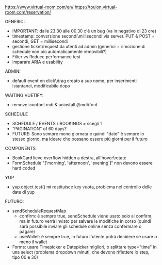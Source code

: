 https://www.virtual-room.com/en/
https://toulon.virtual-room.com/reservation/


GENERIC: 
 - IMPORTANT: dalle 23.30 alle 00.30 c'è un bug (va in negativo di 23 ore)
 - timestamp: conversione secondi\millisecondi via server. PUT & POST = secondi, GET = millisecondi
 - gestione ticket\request da utenti ad admin (generici + rimozione di schedule non più automaticamente removibili?)
 - Filter vs Reduce performance test
 - Imparare ARIA e usability

ADMIN:
 - default event on click\drag creato a suo nome, per inserimenti istantanei, modificabile dopo

WAITING VUETIFY:
 - remove iconfont mdi & uninstall @mdi/font

SCHEDULE
 - SCHEDULE / EVENTS / BOOKINGS = scegli 1
 - "PAGINATION" of 60 days?
 - FUTURE: Sono sempre mono giornata e quindi "date" è sempre lo stesso giorno, ma ideare che possano essere più giorni per il futuro

COMPONENTS
 - BookCard lieve overflow hidden a destra, all'hover\rotate
 - FormSchedule "['morning', 'afternoon', 'evening']" non devono essere hard coded

YUP
 - yup.object.test() mi restituisce key vuota, problema nel controllo delle date di yup

FUTURO:
 - sendScheduleRequestMap
   - confirm: è sempre true, sendSchedule viene usato solo al confirm, ma in futuro verrà inviato per salvare le modifiche in corso
     (quindi sarà possibile inviare gli schedule online senza confermare o pagare)
   - useWallet: è sempre true, in futuro l'utente potrà decidere se usare o meno il wallet
 - Forms: usare Timepicker e Datepicker migliori, o splittare type="time" in una select (problema dropdown minuti, che devono riflettere lo step, tipo 00 e 30)